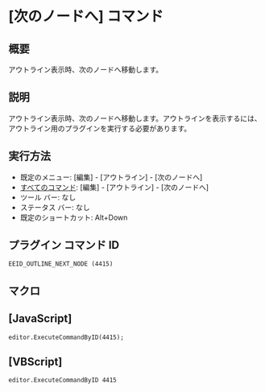 # \[次のノードへ\] コマンド

## 概要

アウトライン表示時、次のノードへ移動します。

## 説明

アウトライン表示時、次のノードへ移動します。アウトラインを表示するには、アウトライン用のプラグインを実行する必要があります。

## 実行方法

- 既定のメニュー: \[編集\] \- \[アウトライン\] \- \[次のノードへ\]
- [すべてのコマンド](../../glossary/allcommands): \[編集\] \- \[アウトライン\] \- \[次のノードへ\]
- ツール バー: なし
- ステータス バー: なし
- 既定のショートカット: Alt+Down

## プラグイン コマンド ID

```
EEID_OUTLINE_NEXT_NODE (4415)```

## マクロ

## \[JavaScript\]

```
editor.ExecuteCommandByID(4415);
```

## \[VBScript\]

```
editor.ExecuteCommandByID 4415
```
